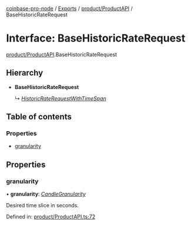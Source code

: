 [coinbase-pro-node](../README.md) / [Exports](../modules.md) / [product/ProductAPI](../modules/product_productapi.md) / BaseHistoricRateRequest

# Interface: BaseHistoricRateRequest

[product/ProductAPI](../modules/product_productapi.md).BaseHistoricRateRequest

## Hierarchy

* **BaseHistoricRateRequest**

  ↳ [*HistoricRateRequestWithTimeSpan*](product_productapi.historicraterequestwithtimespan.md)

## Table of contents

### Properties

- [granularity](product_productapi.basehistoricraterequest.md#granularity)

## Properties

### granularity

• **granularity**: [*CandleGranularity*](../enums/product_productapi.candlegranularity.md)

Desired time slice in seconds.

Defined in: [product/ProductAPI.ts:72](https://github.com/bennycode/coinbase-pro-node/blob/c3d8f7c/src/product/ProductAPI.ts#L72)
